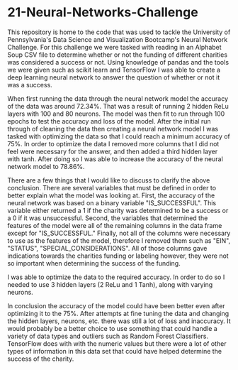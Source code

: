 # 21-Neural-Networks-Challenge

This repository is home to the code that was used to tackle the University of Pennsylvania's Data Science and Visualization Bootcamp's Neural Network Challenge.  For this challenge we were tasked with reading in an Alphabet Soup CSV file to determine whether or not the funding of different charities was considered a success or not.  Using knowledge of pandas and the tools we were given such as scikit learn and TensorFlow I was able to create a deep learning neural network to answer the question of whether or not it was a success.  

When first running the data through the neural network model the accuracy of the data was around 72.34%.  That was a result of running 2 hidden ReLu layers with 100 and 80 neurons.  The model was then fit to run through 100 epochs to test the accuracy and loss of the model.  After the initial run through of cleaning the data then creating a neural network model I was tasked with optimizing the data so that I could reach a minimum accuracy of 75%.  In order to optimize the data I removed more columns that I did not feel were necessary for the answer, and then added a third hidden layer with tanh.  After doing so I was able to increase the accuracy of the neural network model to 78.86%. 

There are a few things that I would like to discuss to clarify the above conclusion.  There are several variables that must be defined in order to better explain what the model was looking at.  First, the accuracy of the neural network was based on a binary variable "IS_SUCCESSFUL".  This variable either returned a 1 if the charity was determined to be a success or a 0 if it was unsuccessful. Second, the variables that determined the features of the model were all of the remaining columns in the data frame except for "IS_SUCCESSFUL." Finally, not all of the columns were necessary to use as the features of the model, therefore I removed them such as "EIN", "STATUS", "SPECIAL_CONSIDERATIONS".  All of those columns gave indications towards the charities funding or labeling however, they were not so important when determining the success of the funding.   

I was able to optimize the data to the required accuracy.  In order to do so I needed to use 3 hidden layers (2 ReLu and 1 Tanh), along with varying neurons.

In conclusion the accuracy of the model could have been better even after optimizing it to the 75%.  After attempts at fine tuning the data and changing the hidden layers, neurons, etc. there was still a lot of loss and inaccuracy.  It would probably be a better choice to use something that could handle a variety of data types and outliers such as Random Forest Classifiers.  TensorFlow does with with the numeric values but there were a lot of other types of information in this data set that could have helped determine the success of the charity.  
